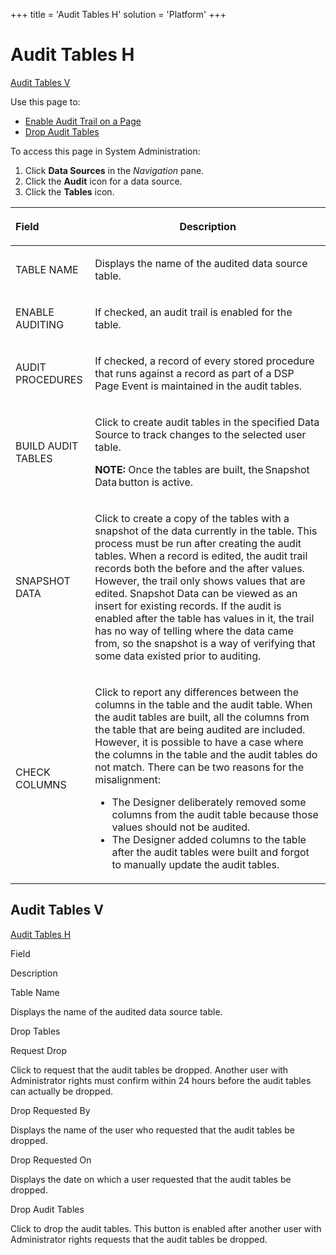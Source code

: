 +++
title = 'Audit Tables H'
solution = 'Platform'
+++

# Audit Tables H

[Audit Tables V](#Audit)

<div class="use">

Use this page to:

  - [Enable Audit Trail on a
    Page](../../WebApp_Dev/Enable_Audit_Trail_on_a_Page.htm)
  - [Drop Audit Tables](../../WebApp_Dev/Drop_Audit_Tables.htm)

</div>

To access this page in System Administration:

1.  Click **Data Sources** in the *Navigation* pane.
2.  Click the **Audit** icon for a data source.
3.  Click the **Tables** icon.

<table>
<thead>
<tr class="header">
<th style="text-align: left;"><p>Field</p></th>
<th><p>Description</p></th>
</tr>
</thead>
<tbody>
<tr class="odd">
<td style="text-align: left;">TABLE NAME</td>
<td><p>Displays the name of the audited data source table.</p></td>
</tr>
<tr class="even">
<td style="text-align: left;"><p>ENABLE AUDITING</p></td>
<td><p>If checked, an audit trail is enabled for the table.</p></td>
</tr>
<tr class="odd">
<td style="text-align: left;"><p>AUDIT PROCEDURES</p></td>
<td><p>If checked, a record of every stored procedure that runs against a record as part of a DSP Page Event is maintained in the audit tables.</p></td>
</tr>
<tr class="even">
<td style="text-align: left;"><p>BUILD AUDIT TABLES</p></td>
<td><p>Click to create audit tables in the specified Data Source to track changes to the selected user table.</p>
<p><strong>NOTE:</strong> Once the tables are built, the Snapshot Data button is active.</p></td>
</tr>
<tr class="odd">
<td style="text-align: left;"><p>SNAPSHOT DATA</p></td>
<td><p>Click to create a copy of the tables with a snapshot of the data currently in the table. This process must be run after creating the audit tables. When a record is edited, the audit trail records both the before and the after values. However, the trail only shows values that are edited. Snapshot Data can be viewed as an insert for existing records. If the audit is enabled after the table has values in it, the trail has no way of telling where the data came from, so the snapshot is a way of verifying that some data existed prior to auditing.</p></td>
</tr>
<tr class="even">
<td style="text-align: left;"><p>CHECK COLUMNS</p></td>
<td><p>Click to report any differences between the columns in the table and the audit table. When the audit tables are built, all the columns from the table that are being audited are included. However, it is possible to have a case where the columns in the table and the audit tables do not match. There can be two reasons for the misalignment:</p>
<ul>
<li>The Designer deliberately removed some columns from the audit table because those values should not be audited.</li>
<li>The Designer added columns to the table after the audit tables were built and forgot to manually update the audit tables.</li>
</ul></td>
</tr>
</tbody>
</table>

## <span id="Audit"></span>Audit Tables V

[Audit Tables H](#)

Field

Description

Table Name

Displays the name of the audited data source table.

Drop Tables

Request Drop

Click to request that the audit tables be dropped. Another user with
Administrator rights must confirm within 24 hours before the audit
tables can actually be dropped.

Drop Requested By

Displays the name of the user who requested that the audit tables be
dropped.

Drop Requested On

Displays the date on which a user requested that the audit tables be
dropped.

Drop Audit Tables

Click to drop the audit tables. This button is enabled after another
user with Administrator rights requests that the audit tables be
dropped.
